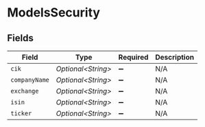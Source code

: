 # ModelsSecurity


## Fields

| Field               | Type                | Required            | Description         |
| ------------------- | ------------------- | ------------------- | ------------------- |
| `cik`               | *Optional\<String>* | :heavy_minus_sign:  | N/A                 |
| `companyName`       | *Optional\<String>* | :heavy_minus_sign:  | N/A                 |
| `exchange`          | *Optional\<String>* | :heavy_minus_sign:  | N/A                 |
| `isin`              | *Optional\<String>* | :heavy_minus_sign:  | N/A                 |
| `ticker`            | *Optional\<String>* | :heavy_minus_sign:  | N/A                 |